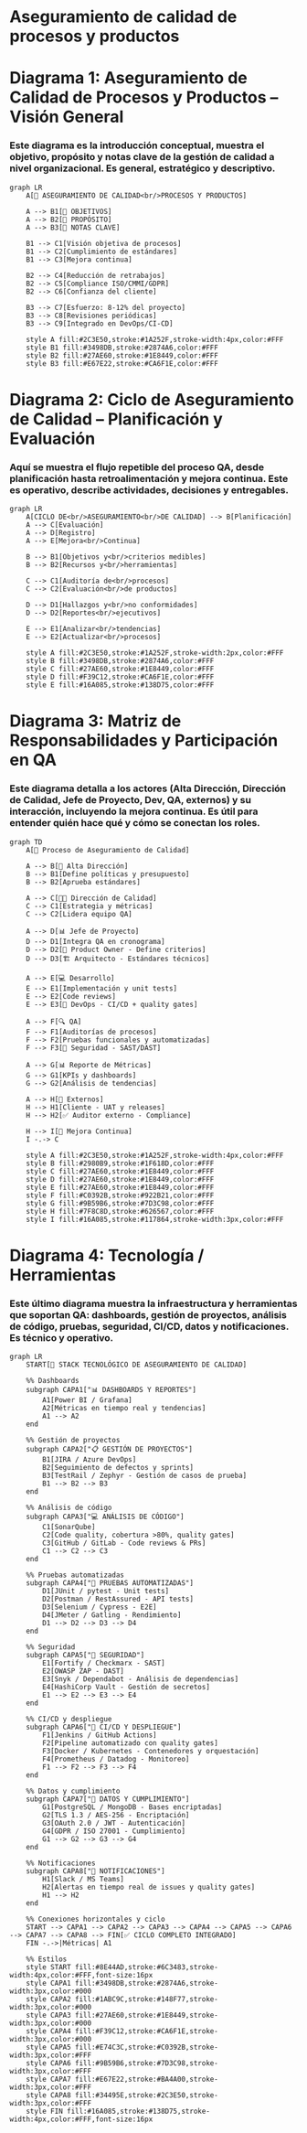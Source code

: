 # Aseguramiento de calidad de procesos y productos

# Diagrama 1: Aseguramiento de Calidad de Procesos y Productos – Visión General
### Este diagrama es la introducción conceptual, muestra el objetivo, propósito y notas clave de la gestión de calidad a nivel organizacional. Es general, estratégico y descriptivo.

```mermaid
graph LR
    A[🎯 ASEGURAMIENTO DE CALIDAD<br/>PROCESOS Y PRODUCTOS]
    
    A --> B1[📌 OBJETIVOS]
    A --> B2[🎯 PROPÓSITO]
    A --> B3[📝 NOTAS CLAVE]

    B1 --> C1[Visión objetiva de procesos]
    B1 --> C2[Cumplimiento de estándares]
    B1 --> C3[Mejora continua]

    B2 --> C4[Reducción de retrabajos]
    B2 --> C5[Compliance ISO/CMMI/GDPR]
    B2 --> C6[Confianza del cliente]

    B3 --> C7[Esfuerzo: 8-12% del proyecto]
    B3 --> C8[Revisiones periódicas]
    B3 --> C9[Integrado en DevOps/CI-CD]

    style A fill:#2C3E50,stroke:#1A252F,stroke-width:4px,color:#FFF
    style B1 fill:#3498DB,stroke:#2874A6,color:#FFF
    style B2 fill:#27AE60,stroke:#1E8449,color:#FFF
    style B3 fill:#E67E22,stroke:#CA6F1E,color:#FFF
```

# Diagrama 2: Ciclo de Aseguramiento de Calidad – Planificación y Evaluación
### Aquí se muestra el flujo repetible del proceso QA, desde planificación hasta retroalimentación y mejora continua. Este es operativo, describe actividades, decisiones y entregables.

```mermaid
graph LR
    A[CICLO DE<br/>ASEGURAMIENTO<br/>DE CALIDAD] --> B[Planificación]
    A --> C[Evaluación]
    A --> D[Registro]
    A --> E[Mejora<br/>Continua]

    B --> B1[Objetivos y<br/>criterios medibles]
    B --> B2[Recursos y<br/>herramientas]

    C --> C1[Auditoría de<br/>procesos]
    C --> C2[Evaluación<br/>de productos]

    D --> D1[Hallazgos y<br/>no conformidades]
    D --> D2[Reportes<br/>ejecutivos]

    E --> E1[Analizar<br/>tendencias]
    E --> E2[Actualizar<br/>procesos]

    style A fill:#2C3E50,stroke:#1A252F,stroke-width:2px,color:#FFF
    style B fill:#3498DB,stroke:#2874A6,color:#FFF
    style C fill:#27AE60,stroke:#1E8449,color:#FFF
    style D fill:#F39C12,stroke:#CA6F1E,color:#FFF
    style E fill:#16A085,stroke:#138D75,color:#FFF
```

# Diagrama 3: Matriz de Responsabilidades y Participación en QA
### Este diagrama detalla a los actores (Alta Dirección, Dirección de Calidad, Jefe de Proyecto, Dev, QA, externos) y su interacción, incluyendo la mejora continua. Es útil para entender quién hace qué y cómo se conectan los roles.

```mermaid
graph TD
    A[🎯 Proceso de Aseguramiento de Calidad]

    A --> B[👔 Alta Dirección]
    B --> B1[Define políticas y presupuesto]
    B --> B2[Aprueba estándares]

    A --> C[👨‍💼 Dirección de Calidad]
    C --> C1[Estrategia y métricas]
    C --> C2[Lidera equipo QA]

    A --> D[📊 Jefe de Proyecto]
    D --> D1[Integra QA en cronograma]
    D --> D2[📝 Product Owner - Define criterios]
    D --> D3[🏗️ Arquitecto - Estándares técnicos]

    A --> E[💻 Desarrollo]
    E --> E1[Implementación y unit tests]
    E --> E2[Code reviews]
    E --> E3[🚀 DevOps - CI/CD + quality gates]

    A --> F[🔍 QA]
    F --> F1[Auditorías de procesos]
    F --> F2[Pruebas funcionales y automatizadas]
    F --> F3[🔐 Seguridad - SAST/DAST]

    A --> G[📊 Reporte de Métricas]
    G --> G1[KPIs y dashboards]
    G --> G2[Análisis de tendencias]

    A --> H[🤝 Externos]
    H --> H1[Cliente - UAT y releases]
    H --> H2[✅ Auditor externo - Compliance]

    H --> I[🔄 Mejora Continua]
    I -.-> C

    style A fill:#2C3E50,stroke:#1A252F,stroke-width:4px,color:#FFF
    style B fill:#2980B9,stroke:#1F618D,color:#FFF
    style C fill:#27AE60,stroke:#1E8449,color:#FFF
    style D fill:#27AE60,stroke:#1E8449,color:#FFF
    style E fill:#27AE60,stroke:#1E8449,color:#FFF
    style F fill:#C0392B,stroke:#922B21,color:#FFF
    style G fill:#9B59B6,stroke:#7D3C98,color:#FFF
    style H fill:#7F8C8D,stroke:#626567,color:#FFF
    style I fill:#16A085,stroke:#117864,stroke-width:3px,color:#FFF

```



# Diagrama 4: Tecnología / Herramientas
### Este último diagrama muestra la infraestructura y herramientas que soportan QA: dashboards, gestión de proyectos, análisis de código, pruebas, seguridad, CI/CD, datos y notificaciones. Es técnico y operativo.

```mermaid
graph LR
    START[🎯 STACK TECNOLÓGICO DE ASEGURAMIENTO DE CALIDAD]

    %% Dashboards
    subgraph CAPA1["📊 DASHBOARDS Y REPORTES"]
        A1[Power BI / Grafana]
        A2[Métricas en tiempo real y tendencias]
        A1 --> A2
    end

    %% Gestión de proyectos
    subgraph CAPA2["📋 GESTIÓN DE PROYECTOS"]
        B1[JIRA / Azure DevOps]
        B2[Seguimiento de defectos y sprints]
        B3[TestRail / Zephyr - Gestión de casos de prueba]
        B1 --> B2 --> B3
    end

    %% Análisis de código
    subgraph CAPA3["💻 ANÁLISIS DE CÓDIGO"]
        C1[SonarQube]
        C2[Code quality, cobertura >80%, quality gates]
        C3[GitHub / GitLab - Code reviews & PRs]
        C1 --> C2 --> C3
    end

    %% Pruebas automatizadas
    subgraph CAPA4["🧪 PRUEBAS AUTOMATIZADAS"]
        D1[JUnit / pytest - Unit tests]
        D2[Postman / RestAssured - API tests]
        D3[Selenium / Cypress - E2E]
        D4[JMeter / Gatling - Rendimiento]
        D1 --> D2 --> D3 --> D4
    end

    %% Seguridad
    subgraph CAPA5["🔐 SEGURIDAD"]
        E1[Fortify / Checkmarx - SAST]
        E2[OWASP ZAP - DAST]
        E3[Snyk / Dependabot - Análisis de dependencias]
        E4[HashiCorp Vault - Gestión de secretos]
        E1 --> E2 --> E3 --> E4
    end

    %% CI/CD y despliegue
    subgraph CAPA6["🚀 CI/CD Y DESPLIEGUE"]
        F1[Jenkins / GitHub Actions]
        F2[Pipeline automatizado con quality gates]
        F3[Docker / Kubernetes - Contenedores y orquestación]
        F4[Prometheus / Datadog - Monitoreo]
        F1 --> F2 --> F3 --> F4
    end

    %% Datos y cumplimiento
    subgraph CAPA7["💾 DATOS Y CUMPLIMIENTO"]
        G1[PostgreSQL / MongoDB - Bases encriptadas]
        G2[TLS 1.3 / AES-256 - Encriptación]
        G3[OAuth 2.0 / JWT - Autenticación]
        G4[GDPR / ISO 27001 - Cumplimiento]
        G1 --> G2 --> G3 --> G4
    end

    %% Notificaciones
    subgraph CAPA8["🔔 NOTIFICACIONES"]
        H1[Slack / MS Teams]
        H2[Alertas en tiempo real de issues y quality gates]
        H1 --> H2
    end

    %% Conexiones horizontales y ciclo
    START --> CAPA1 --> CAPA2 --> CAPA3 --> CAPA4 --> CAPA5 --> CAPA6 --> CAPA7 --> CAPA8 --> FIN[✅ CICLO COMPLETO INTEGRADO]
    FIN -.->|Métricas| A1

    %% Estilos
    style START fill:#8E44AD,stroke:#6C3483,stroke-width:4px,color:#FFF,font-size:16px
    style CAPA1 fill:#3498DB,stroke:#2874A6,stroke-width:3px,color:#000
    style CAPA2 fill:#1ABC9C,stroke:#148F77,stroke-width:3px,color:#000
    style CAPA3 fill:#27AE60,stroke:#1E8449,stroke-width:3px,color:#000
    style CAPA4 fill:#F39C12,stroke:#CA6F1E,stroke-width:3px,color:#000
    style CAPA5 fill:#E74C3C,stroke:#C0392B,stroke-width:3px,color:#FFF
    style CAPA6 fill:#9B59B6,stroke:#7D3C98,stroke-width:3px,color:#FFF
    style CAPA7 fill:#E67E22,stroke:#BA4A00,stroke-width:3px,color:#FFF
    style CAPA8 fill:#34495E,stroke:#2C3E50,stroke-width:3px,color:#FFF
    style FIN fill:#16A085,stroke:#138D75,stroke-width:4px,color:#FFF,font-size:16px
```
    
